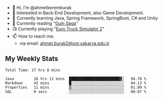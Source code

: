 - 👋 Hi, I’m @ahmetkeremburak
- 👀 Interested in Back-End Development, also Game Development.
- 🌱 Currently learning Java, Spring Framework, SpringBoot, C# and Unity
- :book: Currently reading "[Guin Saga](https://en.wikipedia.org/wiki/Guin_Saga)"
- :tv: Currently playing "[Euro Truck Simulator 2](https://en.wikipedia.org/wiki/Euro_Truck_Simulator_2)"
- 📫 How to reach me:  
  - via email: ahmet.burak2@ogr.sakarya.edu.tr
<!---
- 💞️ I’m looking to collaborate on ...
--->

<!---
ahmetkeremburak/ahmetkeremburak is a ✨ special ✨ repository because its `README.md` (this file) appears on your GitHub profile.
You can click the Preview link to take a look at your changes.
--->
## My Weekly Stats
<!--START_SECTION:waka-->

```text
Total Time: 17 hrs 6 mins

Java         16 hrs 11 mins  ███████████████████████▓░   94.70 %
Markdown     42 mins         █░░░░░░░░░░░░░░░░░░░░░░░░   04.13 %
Properties   11 mins         ▒░░░░░░░░░░░░░░░░░░░░░░░░   01.09 %
SQL          0 secs          ░░░░░░░░░░░░░░░░░░░░░░░░░   00.07 %
```

<!--END_SECTION:waka-->
